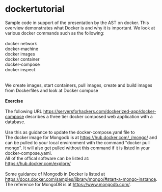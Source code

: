 # dockertutorial
Sample code in support of the presentation by the AST on docker.  This overview demonstrates what Docker is and why it is important.  We look at various docker commands such as the following:
<br/><br/>
docker network <br/>
docker-machine<br/>
docker images<br/>
docker container<br/>
docker-compose<br/>
docker inspect<br/>
<br/><br/>
We create images, start containers, pull images, create and build images from Dockerfiles and look at Docker compose
<br/><br/>
<b>Exercise</b>
<br/><br/>
The following URL https://serversforhackers.com/dockerized-app/docker-compose describes a three tier docker composed web application with a database.  
<br>
Use this as guidance to update the docker-compose.yaml file to 
<br>
The docker image for Mongodb is at https://hub.docker.com/_/mongo/ and can be pulled to your local environment with the command "docker pull mongo".  It will also get pulled without this command if it is listed in your docker-compose.yaml.
<br>
All of the offical software can be listed at:<br>
https://hub.docker.com/explore/
<br><br>
Some guidance of Mongodb in Docker is listed at https://docs.docker.com/samples/library/mongo/#start-a-mongo-instance.  The reference for MongoDB is at https://www.mongodb.com/.


